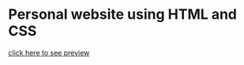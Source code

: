 # Personal website using HTML and CSS
<a href="https://f-mohamed-abdullah.github.io/">click here to see preview</a>
